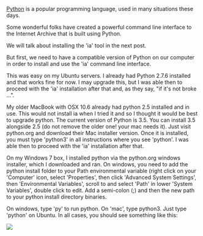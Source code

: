 [Python](http://python.org) is a popular programming language, used in many situations these days.

Some wonderful folks have created a powerful command line interface to the Internet Archive that is built using Python.

We will talk about installing the 'ia' tool in the next post.

But first, we need to have a compatible version of Python on our computer in order to install and use the 'ia' command line interface.

This was easy on my Ubuntu servers. I already had Python 2.7.6 installed and that works fine for now. I may upgrade this, but I was able then to proceed with the 'ia' installation after that and, as they say, "if it's not broke ...". 

My older MacBook with OSX 10.6 already had python 2.5 installed and in use. This would not install ia when I tried it and so I thought it would be best to upgrade python. The current version of Python is 3.5. You can install 3.5 alongside 2.5 (do not remove the older one! your mac needs it). Just visit python.org and download their Mac installer version. Once it is installed, you must type 'python3' in all instructions where you see 'python'.  I was able then to proceed with the 'ia' installation after that.

On my Windows 7 box, I installed python via the python.org windows installer, which I downloaded and ran. On windows, you need to add the python install folder to your Path environmental variable (right click on your 'Computer' icon, select 'Properties', then click 'Advanced System Settings', then 'Environmental Variables', scroll to and select 'Path' in lower 'System Variables', double click to edit. Add a semi-colon (;) and then the new path to your python install directory binaries.

On windows, type 'py' to run python. On 'mac', type python3. Just type 'python' on Ubuntu. In all cases, you should see something like this:

[<img src='http://2.bp.blogspot.com/-DqKnvmNVodA/ViZbFP20lrI/AAAAAAAAAXA/yrtV-SQDTaM/s320/Capture.PNG' />](http://2.bp.blogspot.com/-DqKnvmNVodA/ViZbFP20lrI/AAAAAAAAAXA/yrtV-SQDTaM/s1600/Capture.PNG)




